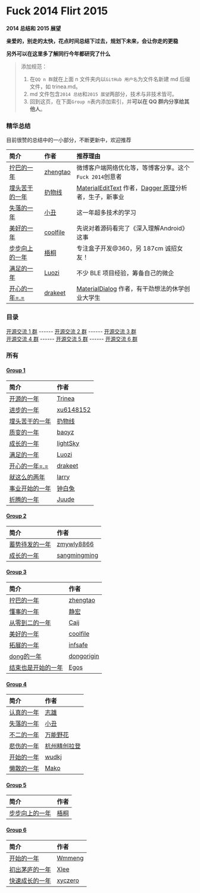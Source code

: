 ﻿# Fuck 2014 Flirt 2015
**2014 总结和 2015 展望**  

**亲爱的，别走的太快，花点时间总结下过去，规划下未来，会让你走的更稳**  

**另外可以在这里多了解同行今年都研究了什么**  

> 添加规范：  
> 1. 在`QQ n 群`就在上面 n 文件夹内以`GitHub 用户名`为文件名新建 md 后缀文件，如 trinea.md。  
> 2. md 文件包含`2014 总结`和`2015 展望`两部分，技术与非技术皆可。  
> 3. 回到这页，在下面`Group n`表内添加索引，并**可以在 QQ 群内分享给其他人**。

### 精华总结  
目前很赞的总结中的一小部分，不断更新中，欢迎推荐  
  
简介 | 作者 | 推荐理由
:------------- | :------------- | :-------------
[拧巴的一年](../master/3/zhengtao.md) | [zhengtao](http://www.weibo.com/206115528) | 微博客户端网络优化等，等博客分享。这个`Fuck 2014`创意者
[埋头苦干的一年](../master/1/rengwuxian.md) | [扔物线](https://github.com/rengwuxian) | [MaterialEditText](https://github.com/rengwuxian/MaterialEditText) 作者，[Dagger 原理](https://github.com/android-cn/android-open-project-analysis/blob/master/dagger/README.md)分析者，生子，新事业
[失落的一年](../master/4/pcqpcq.md) | [小丑](https://github.com/pcqpcq) | 这一年超多技术的学习
[美好的一年](../master/3/coolfile.md) | [coolfile](https://github.com/coolfile) | 先说对着源码看完了《深入理解Android》这事
[步步向上的一年](../master/5/WuTong.md) | [梧桐](https://github.com/lzt1226) | 专注盒子开发@360，另 187cm 诚招女友！  
[满足的一年](../master/1/luozi.md) | [Luozi](https://github.com/luozi) | 不少 BLE 项目经验，筹备自己的微企  
[开心的一年=.=](../master/1/drakeet.md) | [drakeet](https://github.com/drakeet) | [MaterialDialog](https://github.com/drakeet/MaterialDialog) 作者，有干劲想法的休学创业大学生  

### 目录
[开源交流 1 群](https://github.com/aosp-exchange-group/fuck-2014-flirt-2015#group-1) ------ [开源交流 2 群](https://github.com/aosp-exchange-group/fuck-2014-flirt-2015#group-2) ------ [开源交流 3 群](https://github.com/aosp-exchange-group/fuck-2014-flirt-2015#group-3)  
[开源交流 4 群](https://github.com/aosp-exchange-group/fuck-2014-flirt-2015#group-4) ------ [开源交流 5 群](https://github.com/aosp-exchange-group/fuck-2014-flirt-2015#group-5) ------ [开源交流 6 群](https://github.com/aosp-exchange-group/fuck-2014-flirt-2015#group-6)  

### 所有
#### [Group 1](https://github.com/aosp-exchange-group/about)
简介 | 作者
:------------- | :-------------
[开源的一年](../master/1/trinea.md) | [Trinea](https://github.com/trinea)
[进步的一年](../master/1/xu6148152.md) | [xu6148152](https://github.com/xu6148152)
[埋头苦干的一年](../master/1/rengwuxian.md) | [扔物线](https://github.com/rengwuxian)
[质变的一年](../master/1/baoyongzhang.md) | [baoyz](https://github.com/baoyongzhang)
[成长的一年](../master/1/lightSky.md) | [lightSky](https://github.com/lightSky)
[满足的一年](../master/1/luozi.md) | [Luozi](https://github.com/luozi)
[开心的一年=.=](../master/1/drakeet.md) | [drakeet](https://github.com/drakeet)
[就这么的两年](../master/1/larry.md) | [larry](https://github.com/18611480882)
[事业开始的一年](../master/1/zhongbaitu.md) | [钟白兔](https://github.com/zhongbaitu)
[折腾的一年](../master/1/Juude.md) | [Juude](https://github.com/Juude)

#### [Group 2](https://github.com/aosp-exchange-group/about)
简介 | 作者
:------------- | :-------------
[蓄势待发的一年](../master/2/zmywly8866.md) | [zmywly8866](https://github.com/zmywly8866)
[成长的一年](../master/2/sangmingming.md) | [sangmingming](https://github.com/sangmingming)

#### [Group 3](https://github.com/aosp-exchange-group/about)
简介 | 作者
:------------- | :-------------
[拧巴的一年](../master/3/zhengtao.md) | [zhengtao](http://www.weibo.com/206115528)
[懂事的一年](../master/3/vNcdkguqHUh.md) | [静宏](https://github.com/vNcdkguqHUh)
[从零到二的一年](../master/3/Caij.md) | [Caij](https://github.com/Caij)
[美好的一年](../master/3/coolfile.md) | [coolfile](https://github.com/coolfile)
[拓展的一年](../master/3/infsafe.md) | [infsafe](https://github.com/infsafe)
[dong的一年](../master/3/dongorigin.md) | [dongorigin](https://github.com/dongorigin)
[结束也是开始的一年](../master/3/egos.md) | [Egos](https://github.com/38017032)

#### [Group 4](https://github.com/aosp-exchange-group/about)
简介 | 作者
:------------- | :-------------
[认真的一年](../master/4/Jason.md) | [志雄](https://github.com/jacsonLee)
[失落的一年](../master/4/pcqpcq.md) | [小丑](https://github.com/pcqpcq)
[不二的一年](../master/4/RockerFlower.md) | [万能野花](http://doublewong.com)
[悲伤的一年](../master/4/LaDen.md) | [杭州精创拉登](https://github.com/wuqingman)
[开始的一年](../master/4/wudkj.md) | [wudkj](https://github.com/wudkj)
[懒散的一年](../master/4/Mako.md) | [Mako](https://github.com/MakoFeng)

#### [Group 5](https://github.com/aosp-exchange-group/about)
简介 | 作者
:------------- | :-------------
[步步向上的一年](../master/5/WuTong.md) | [梧桐](https://github.com/lzt1226)

#### [Group 6](https://github.com/aosp-exchange-group/about)
简介 | 作者
:------------- | :-------------
[开始的一年](../master/6/Wmmeng.md) | [Wmmeng](https://github.com/Wmmeng)
[初出茅庐的一年](../master/6/xlee00.md) | [Xlee](https://github.com/xlee00)
[快速成长的一年](../master/6/xyczero.md) | [xyczero](https://github.com/xyczero)
